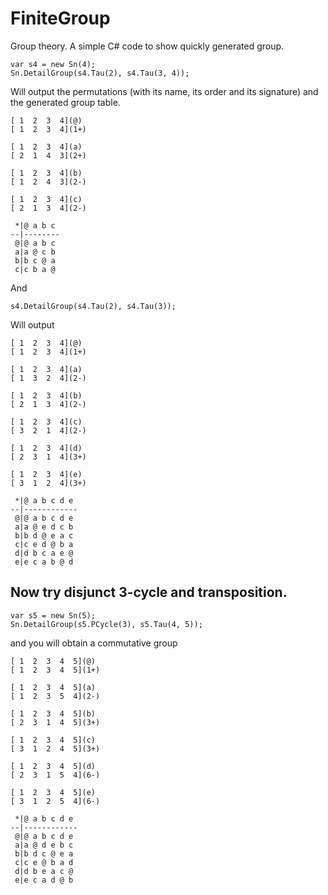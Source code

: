# FiniteGroup
Group theory. A simple C# code to show quickly generated group. 

```
var s4 = new Sn(4);
Sn.DetailGroup(s4.Tau(2), s4.Tau(3, 4));
```

Will output the permutations (with its name, its order and its signature) and the generated group table.

```
[ 1  2  3  4](@)
[ 1  2  3  4](1+)

[ 1  2  3  4](a)
[ 2  1  4  3](2+)

[ 1  2  3  4](b)
[ 1  2  4  3](2-)

[ 1  2  3  4](c)
[ 2  1  3  4](2-)

 *|@ a b c
--|--------
 @|@ a b c
 a|a @ c b
 b|b c @ a
 c|c b a @

```

And

```
s4.DetailGroup(s4.Tau(2), s4.Tau(3));
```

Will output

```
[ 1  2  3  4](@)
[ 1  2  3  4](1+)

[ 1  2  3  4](a)
[ 1  3  2  4](2-)

[ 1  2  3  4](b)
[ 2  1  3  4](2-)

[ 1  2  3  4](c)
[ 3  2  1  4](2-)

[ 1  2  3  4](d)
[ 2  3  1  4](3+)

[ 1  2  3  4](e)
[ 3  1  2  4](3+)

 *|@ a b c d e
--|------------
 @|@ a b c d e
 a|a @ e d c b
 b|b d @ e a c
 c|c e d @ b a
 d|d b c a e @
 e|e c a b @ d

```

## Now try disjunct 3-cycle and transposition.

```
var s5 = new Sn(5);
Sn.DetailGroup(s5.PCycle(3), s5.Tau(4, 5));
```

and you will obtain a commutative group

```
[ 1  2  3  4  5](@)
[ 1  2  3  4  5](1+)

[ 1  2  3  4  5](a)
[ 1  2  3  5  4](2-)

[ 1  2  3  4  5](b)
[ 2  3  1  4  5](3+)

[ 1  2  3  4  5](c)
[ 3  1  2  4  5](3+)

[ 1  2  3  4  5](d)
[ 2  3  1  5  4](6-)

[ 1  2  3  4  5](e)
[ 3  1  2  5  4](6-)

 *|@ a b c d e
--|------------
 @|@ a b c d e
 a|a @ d e b c
 b|b d c @ e a
 c|c e @ b a d
 d|d b e a c @
 e|e c a d @ b

```
